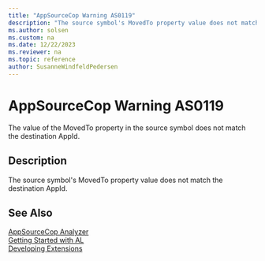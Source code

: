 ```yaml
---
title: "AppSourceCop Warning AS0119"
description: "The source symbol's MovedTo property value does not match the destination AppId."
ms.author: solsen
ms.custom: na
ms.date: 12/22/2023
ms.reviewer: na
ms.topic: reference
author: SusanneWindfeldPedersen
---
```

[//]: # (START>DO_NOT_EDIT)
[//]: # (IMPORTANT:Do not edit any of the content between here and the END>DO_NOT_EDIT.)
[//]: # (Any modifications should be made in the .xml files in the ModernDev repo.)
# AppSourceCop Warning AS0119
The value of the MovedTo property in the source symbol does not match the destination AppId.

## Description
The source symbol's MovedTo property value does not match the destination AppId.

[//]: # (IMPORTANT: END>DO_NOT_EDIT)
## See Also  
[AppSourceCop Analyzer](appsourcecop.md)  
[Getting Started with AL](../devenv-get-started.md)  
[Developing Extensions](../devenv-dev-overview.md)  